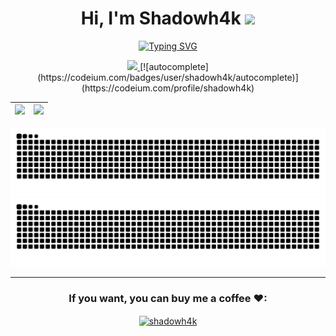 <h1 align="center">Hi, I'm Shadowh4k <img src="https://media.giphy.com/media/hvRJCLFzcasrR4ia7z/giphy.gif" width="35"></h1>
<p align="center">
  <a href="https://git.io/typing-svg"><img src="https://readme-typing-svg.demolab.com?font=Fira+Code&weight=600&pause=1000&center=true&vCenter=true&random=true&width=435&lines=Always+learning%F0%9F%92%AA;Front-End+Developer%E2%9A%A1;Scroll+down+for+more+info%F0%9F%98%89" alt="Typing SVG" /></a>
</p>

<p align="center">
 <a target="_blank" href=https://github.com/Shadowh4k>
  <img src=https://img.shields.io/github/followers/Shadowh4k?label=follow%20me&style=social />
</a>
[![autocomplete](https://codeium.com/badges/user/shadowh4k/autocomplete)](https://codeium.com/profile/shadowh4k)
</p>

| ![](https://github-readme-stats.vercel.app/api?username=shadowh4k&show_icons=true&theme=transparent&hide_border=true) | ![](https://github-readme-streak-stats.herokuapp.com/?user=shadowh4k&background=DD272700&hide_border=true&theme=windows-dark) |
| --------------------------------------------------------------------------------------------------------------------- | ----------------------------------------------------------------------------------------------------------------------------- |

![snakedark](https://raw.githubusercontent.com/shadowh4k/shadowh4k/output/github-contribution-grid-snake-dark.svg#gh-dark-mode-only)![snakelight](https://raw.githubusercontent.com/shadowh4k/shadowh4k/output/github-contribution-grid-snake.svg#gh-light-mode-only)

<hr>

<h3 align="center">If you want, you can buy me a coffee ❤:</h3>
<p align="center"><a href="https://www.buymeacoffee.com/shadowh4k"> <img align="center" src="https://cdn.buymeacoffee.com/buttons/v2/default-yellow.png" height="50" width="210" alt="shadowh4k" /></a></p><br><br>

